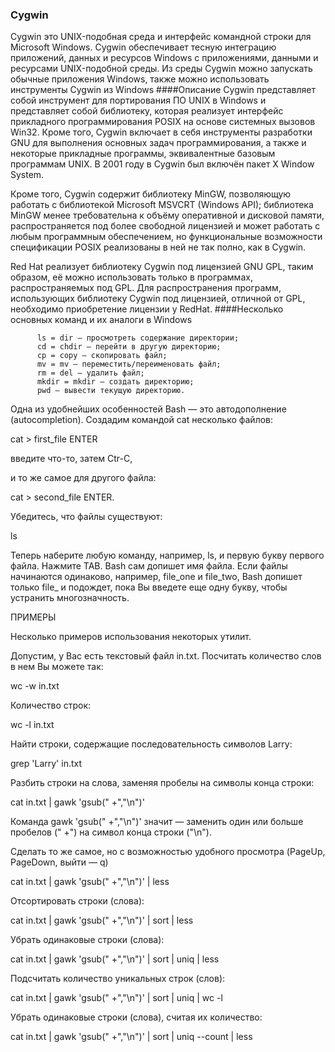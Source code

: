 ### Cygwin
 
Cygwin это UNIX-подобная среда и интерфейс командной строки для Microsoft Windows. Cygwin обеспечивает тесную интеграцию приложений, данных и ресурсов Windows с приложениями, данными и ресурсами UNIX-подобной среды. Из среды Cygwin можно запускать обычные приложения Windows, также можно использовать инструменты Cygwin из Windows
####Описание 
Cygwin представляет собой инструмент для портирования ПО UNIX в Windows и представляет собой библиотеку, которая реализует интерфейс прикладного программирования POSIX на основе системных вызовов Win32. Кроме того, Cygwin включает в себя инструменты разработки GNU для выполнения основных задач программирования, а также и некоторые прикладные программы, эквивалентные базовым программам UNIX. В 2001 году в Cygwin был включён пакет X Window System.

Кроме того, Cygwin содержит библиотеку MinGW, позволяющую работать с библиотекой Microsoft MSVCRT (Windows API); библиотека MinGW менее требовательна к объёму оперативной и дисковой памяти, распространяется под более свободной лицензией и может работать с любым программным обеспечением, но функциональные возможности спецификации POSIX реализованы в ней не так полно, как в Cygwin.

Red Hat реализует библиотеку Cygwin под лицензией GNU GPL, таким образом, её можно использовать только в программах, распространяемых под GPL. Для распространения программ, использующих библиотеку Cygwin под лицензией, отличной от GPL, необходимо приобретение лицензии у RedHat.
####Несколько основных команд и их аналоги в Windows

          ls = dir — просмотреть содержание директории;
          cd = chdir — перейти в другую директорию;
          cp = copy — скопировать файл;
          mv = mv — переместить/переименовать файл;
          rm = del — удалить файл;
          mkdir = mkdir — создать директорию;
          pwd — вывести текущую директорию.

Одна из удобнейших особенностей Bash — это автодополнение (autocompletion). Создадим командой cat несколько файлов:

cat > first_file ENTER

введите что-то, затем Ctr-C,

и то же самое для другого файла:

cat > second_file ENTER.

Убедитесь, что файлы существуют:

ls

Теперь наберите любую команду, например, ls, и первую букву первого файла. Нажмите TAB. Bash сам допишет имя файла. Если файлы начинаются одинаково, например, file_one и file_two, Bash допишет только file_ и подождет, пока Вы введете еще одну букву, чтобы устранить многозначность.

ПРИМЕРЫ

Несколько примеров использования некоторых утилит.

Допустим, у Вас есть текстовый файл in.txt. Посчитать количество слов в нем Вы можете так:

wc -w in.txt

Количество строк:

wc -l in.txt

Найти строки, содержащие последовательность символов Larry:

grep 'Larry' in.txt

Разбить строки на слова, заменяя пробелы на символы конца строки:

cat in.txt | gawk 'gsub(" +","\n")'

Команда gawk 'gsub(" +","\n")' значит — заменить один или больше пробелов (" +") на символ конца строки ("\n").

Сделать то же самое, но с возможностью удобного просмотра (PageUp, PageDown, выйти — q)

cat in.txt | gawk 'gsub(" +","\n")' | less

Отсортировать строки (слова):

cat in.txt | gawk 'gsub(" +","\n")' | sort | less

Убрать одинаковые строки (слова):

cat in.txt | gawk 'gsub(" +","\n")' | sort | uniq | less

Подсчитать количество уникальных строк (слов):

cat in.txt | gawk 'gsub(" +","\n")' | sort | uniq | wc -l

Убрать одинаковые строки (слова), считая их количество:

cat in.txt | gawk 'gsub(" +","\n")' | sort | uniq --count | less
